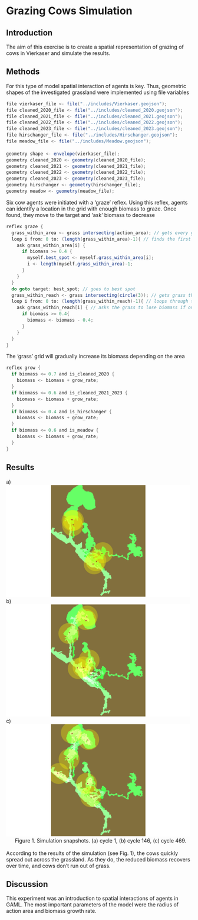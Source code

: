 # Grazing Cows Simulation
## Introduction
The aim of this exercise is to create a spatial representation of grazing of cows in Vierkaser and simulate the results.
## Methods
For this type of model spatial interaction of agents is key. Thus, geometric shapes of the investigated grassland were implemented using file variables 
```java
file vierkaser_file <- file("../includes/Vierkaser.geojson");
file cleaned_2020_file <- file("../includes/cleaned_2020.geojson");
file cleaned_2021_file <- file("../includes/cleaned_2021.geojson");
file cleaned_2022_file <- file("../includes/cleaned_2022.geojson");
file cleaned_2023_file <- file("../includes/cleaned_2023.geojson");
file hirschanger_file <- file("../includes/Hirschanger.geojson");
file meadow_file <- file("../includes/Meadow.geojson");

geometry shape <- envelope(vierkaser_file);
geometry cleaned_2020 <- geometry(cleaned_2020_file);
geometry cleaned_2021 <- geometry(cleaned_2021_file);
geometry cleaned_2022 <- geometry(cleaned_2022_file);
geometry cleaned_2023 <- geometry(cleaned_2023_file);
geometry hirschanger <- geometry(hirschanger_file);
geometry meadow <- geometry(meadow_file);
```
Six cow agents were initiated with a ‘graze’ reflex. Using this reflex, agents can identify a location in the grid with enough biomass to graze. Once found, they move to the target and ‘ask’ biomass to decrease 
```java
reflex graze {
  grass_within_area <- grass intersecting(action_area); // gets every grass within action area
  loop i from: 0 to: (length(grass_within_area)-1){ // finds the first eligible grass, e.g. best spot
    ask grass_within_area[i] { 
      if biomass >= 0.4 {
        myself.best_spot <- myself.grass_within_area[i];
        i <- length(myself.grass_within_area)-1;
      }
    }
  }
  do goto target: best_spot; // goes to best spot
  grass_within_reach <- grass intersecting(circle(3)); // gets grass that are within reach
  loop i from: 0 to: (length(grass_within_reach)-1){ // loops through the grass within reach
    ask grass_within_reach[i] { // asks the grass to lose biomass if over 0.4
      if biomass >= 0.4{
        biomass <- biomass - 0.4;
      }
    }
  }
}
```
The ‘grass’ grid will gradually increase its biomass depending on the area 
```java
reflex grow {
  if biomass <= 0.7 and is_cleaned_2020 {
    biomass <- biomass + grow_rate;
  }
  if biomass <= 0.6 and is_cleaned_2021_2023 {
    biomass <- biomass + grow_rate;
  }
  if biomass <= 0.4 and is_hirschanger {
    biomass <- biomass + grow_rate;
  }
  if biomass <= 0.6 and is_meadow {
    biomass <- biomass + grow_rate;
  }
}
```
## Results
a) <img src="../Week4/models/snapshots/Vierkaser_model_display_map_cycle_1_time_1731354104241.png" alt="1" width="500"/>\
b) <img src="../Week4/models/snapshots/Vierkaser_model_display_map_cycle_146_time_1731354132494.png" alt="1" width="500"/>\
c) <img src="../Week4/models/snapshots/Vierkaser_model_display_map_cycle_469_time_1731354190818.png" alt="1" width="500"/>\
&nbsp;&nbsp;&nbsp;&nbsp;&nbsp;&nbsp;Figure 1. Simulation snapshots. (a) cycle 1, (b) cycle 146, (c) cycle 469.\
\
According to the results of the simulation (see Fig. 1), the cows quickly spread out across the grassland. As they do, the reduced biomass recovers over time, and cows don’t run out of grass.
## Discussion
This experiment was an introduction to spatial interactions of agents in GAML. The most important parameters of the model were the radius of action area and biomass growth rate.
